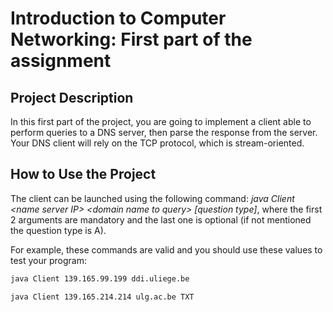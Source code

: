 # Introduction to Computer Networking: First part of the assignment

## Project Description
In this first part of the project, you are going to implement a client able to perform queries to a DNS server, then parse the response from the server. 
Your DNS client will rely on the TCP protocol, which is stream-oriented.

## How to Use the Project
The client can be launched using the following command: *java Client \<name server IP\> \<domain name to query\> [question type]*, where the first 2 arguments are mandatory and the last one is optional (if not mentioned the question type is A). 

For example, these commands are valid and you should use these values to test your program:
```bash
java Client 139.165.99.199 ddi.uliege.be
```
```bash
java Client 139.165.214.214 ulg.ac.be TXT
```
